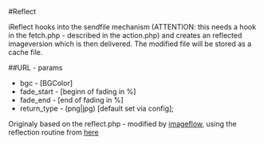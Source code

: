 #Reflect

iReflect hooks into the sendfile mechanism (ATTENTION: this needs a hook in the fetch.php - described in the action.php) and creates an reflected imageversion which is then delivered. The modified file will be stored as a cache file.
			

##URL - params

  * bgc - [BGColor]
  * fade_start - [beginn of fading in %]
  * fade_end - [end of fading in %]
  * return_type - (png|jpg) [default set via config];
			
Originaly based on the reflect.php - modified by [imageflow](http://194.95.111.244/~countzero/myCMS/index.php?c_id=5&s_id=21), using the reflection routine from [here](http://de2.php.net/manual/en/function.imagealphablending.php#83282)